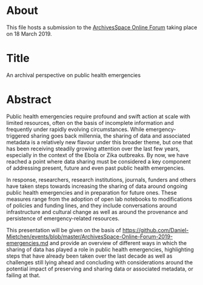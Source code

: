 # About

This file hosts a submission to the [ArchivesSpace Online Forum](https://archivesspace.atlassian.net/wiki/spaces/ADC/pages/802127927/ArchivesSpace+Online+Forum+2019) taking place on 18 March 2019.

# Title 

An archival perspective on public health emergencies

# Abstract

Public health emergencies require profound and swift action at scale with limited resources, often on the basis of incomplete information and frequently under rapidly evolving circumstances. While emergency-triggered sharing goes back millennia, the sharing of data and associated metadata is a relatively new flavour under this broader theme, but one that has been receiving steadily growing attention over the last few years, especially in the context of the Ebola or Zika outbreaks. By now, we have reached a point where data sharing must be considered a key component of addressing present, future and even past public health emergencies.

In response, researchers, research institutions, journals, funders and others have taken steps towards increasing the sharing of data around ongoing public health emergencies and in preparation for future ones. These measures range from the adoption of open lab notebooks to modifications of policies and funding lines, and they include conversations around infrastructure and cultural change as well as around the provenance and persistence of emergency-related resources.

This presentation will be given on the basis of https://github.com/Daniel-Mietchen/events/blob/master/ArchivesSpace-Online-Forum-2019-emergencies.md and provide an overview of different ways in which the sharing of data has played a role in public health emergencies, highlighting steps that have already been taken over the last decade as well as challenges still lying ahead and concluding with considerations around the potential impact of preserving and sharing data or associated metadata, or failing at that.
